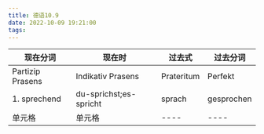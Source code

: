 ```yaml
---
title: 德语10.9
date: 2022-10-09 19:21:00
tags:
---
```

|  现在分词  | 现在时  | 过去式|  过去分词|
|  ----  | ----  |----  | ----  |
|  Partizip Prasens | Indikativ Prasens  | Prateritum|Perfekt  |
|1. sprechend  | du-sprichst;es-spricht | sprach  | gesprochen |
| 单元格  | 单元格 | ----  | ----  |